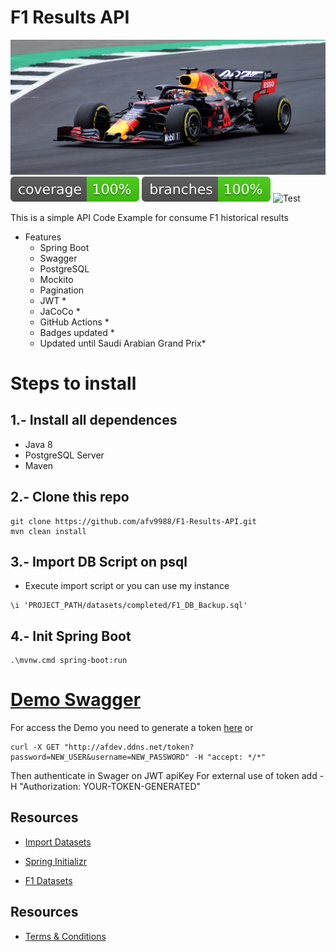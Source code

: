 # F1 Results API 

![CC0 Public Domain](https://raw.githubusercontent.com/afv9988/F1-Results-API/main/src/main/resources/RB19.jpg)
![Coverage](.github/badges/jacoco.svg)
![Branch](.github/badges/branches.svg)
![Test](https://github.com/afv9988/F1-Results-API/actions/workflows/flow.yaml/badge.svg)

This is a simple API Code Example for consume F1 historical results 
- Features
  - Spring Boot
  - Swagger
  - PostgreSQL
  - Mockito
  - Pagination
  - JWT *
  - JaCoCo *
  - GitHub Actions *
  - Badges updated *
  - Updated until Saudi Arabian Grand Prix*

# Steps to install

## 1.- Install all dependences
* Java 8
* PostgreSQL Server 
* Maven

## 2.- Clone this repo
```
git clone https://github.com/afv9988/F1-Results-API.git
mvn clean install
```

## 3.- Import DB Script on psql
* Execute import script or you can use my instance
```
\i 'PROJECT_PATH/datasets/completed/F1_DB_Backup.sql'
```

## 4.- Init Spring Boot
```
.\mvnw.cmd spring-boot:run
```

# [Demo Swagger](http://afdev.ddns.net/swagger-ui.html#/results-controller)
For access the Demo you need to generate a token [here](http://afdev.ddns.net/token?password=PASSWORD&username=USER) or
```
curl -X GET "http://afdev.ddns.net/token?password=NEW_USER&username=NEW_PASSWORD" -H "accept: */*"
```
Then authenticate in Swager on JWT apiKey
For external use of token add -H "Authorization: YOUR-TOKEN-GENERATED"

## Resources
* [Import Datasets](https://hasura.io/docs/latest/schema/postgres/postgres-guides/import-data-from-csv/)

* [Spring Initializr](https://start.spring.io/#!type=maven-project&language=java&platformVersion=2.7.9&packaging=war&jvmVersion=1.8&groupId=com.apex&artifactId=demo&name=demo&description=F1%20API%20using%20GraphQL%20-%20Spring%20Boot%20-%20Mockito&packageName=com.apex.demo&dependencies=web,data-jpa,postgresql,graphql)

* [F1 Datasets](https://ergast.com/mrd/db/)

## Resources

* [Terms & Conditions](https://raw.githubusercontent.com/afv9988/F1-Results-API/main/src/main/resources/TNC.txt)
